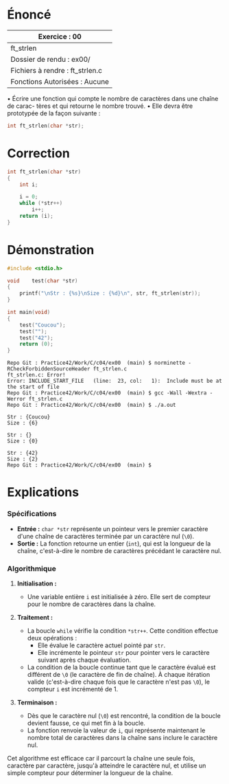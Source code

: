 # Énoncé

| Exercice : 00                   |
| ------------------------------- |
| ft_strlen                       |
| Dossier de rendu : ex00/        |
| Fichiers à rendre : ft_strlen.c |
| Fonctions Autorisées : Aucune   |
• Écrire une fonction qui compte le nombre de caractères dans une chaîne de carac-
tères et qui retourne le nombre trouvé.
• Elle devra être prototypée de la façon suivante :
```C
int ft_strlen(char *str);
```
# Correction

```C
int	ft_strlen(char *str)
{
	int	i;

	i = 0;
	while (*str++)
		i++;
	return (i);
}
```
# Démonstration

```C
#include <stdio.h>

void	test(char *str)
{
	printf("\nStr : {%s}\nSize : {%d}\n", str, ft_strlen(str));
}

int	main(void)
{
	test("Coucou");
	test("");
	test("42");
	return (0);
}
```

```
Repo Git : Practice42/Work/C/c04/ex00  (main) $ norminette -RCheckForbiddenSourceHeader ft_strlen.c 
ft_strlen.c: Error!
Error: INCLUDE_START_FILE   (line:  23, col:   1):	Include must be at the start of file
Repo Git : Practice42/Work/C/c04/ex00  (main) $ gcc -Wall -Wextra -Werror ft_strlen.c 
Repo Git : Practice42/Work/C/c04/ex00  (main) $ ./a.out 

Str : {Coucou}
Size : {6}

Str : {}
Size : {0}

Str : {42}
Size : {2}
Repo Git : Practice42/Work/C/c04/ex00  (main) $ 
```
# Explications

### Spécifications
- **Entrée :** `char *str` représente un pointeur vers le premier caractère d'une chaîne de caractères terminée par un caractère nul (`\0`).
- **Sortie :** La fonction retourne un entier (`int`), qui est la longueur de la chaîne, c'est-à-dire le nombre de caractères précédant le caractère nul.

### Algorithmique
1. **Initialisation :** 
   - Une variable entière `i` est initialisée à zéro. Elle sert de compteur pour le nombre de caractères dans la chaîne.

2. **Traitement :**
   - La boucle `while` vérifie la condition `*str++`. Cette condition effectue deux opérations :
     - Elle évalue le caractère actuel pointé par `str`.
     - Elle incrémente le pointeur `str` pour pointer vers le caractère suivant après chaque évaluation.
   - La condition de la boucle continue tant que le caractère évalué est différent de `\0` (le caractère de fin de chaîne). À chaque itération valide (c'est-à-dire chaque fois que le caractère n'est pas `\0`), le compteur `i` est incrémenté de 1.

3. **Terminaison :**
   - Dès que le caractère nul (`\0`) est rencontré, la condition de la boucle devient fausse, ce qui met fin à la boucle.
   - La fonction renvoie la valeur de `i`, qui représente maintenant le nombre total de caractères dans la chaîne sans inclure le caractère nul.

Cet algorithme est efficace car il parcourt la chaîne une seule fois, caractère par caractère, jusqu'à atteindre le caractère nul, et utilise un simple compteur pour déterminer la longueur de la chaîne.